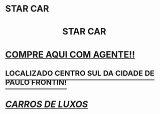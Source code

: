  <h1>  STAR CAR
<head> <h1>
 <p align=center> STAR CAR <h1> <head> 
<P> <u> COMPRE AQUI COM AGENTE!! <u> <P> 
<P><sup> LOCALIZADO CENTRO SUL DA CIDADE DE PAULO FRONTIN! <sup> <p> 
<body>  <h1> <i> <p align=left> CARROS DE LUXOS <p aling=left> <i> <h1> <body>

